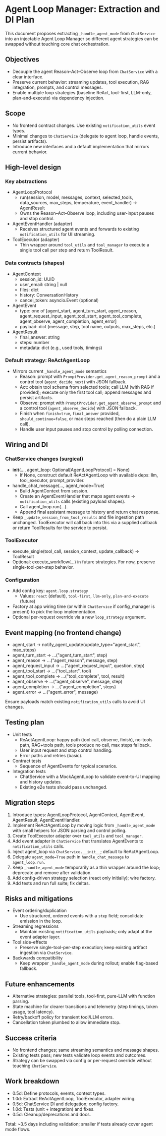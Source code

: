 # Agent Loop Manager: Extraction and DI Plan

This document proposes extracting `_handle_agent_mode` from `ChatService` into an injectable Agent Loop Manager so different agent strategies can be swapped without touching core chat orchestration.

## Objectives
- Decouple the agent Reason–Act–Observe loop from `ChatService` with a clear interface.
- Preserve current behavior: streaming updates, tool execution, RAG integration, prompts, and control messages.
- Enable multiple loop strategies (baseline ReAct, tool-first, LLM-only, plan-and-execute) via dependency injection.

## Scope
- No frontend contract changes. Use existing `notification_utils` event types.
- Minimal changes to `ChatService` (delegate to agent loop, handle events, persist artifacts).
- Introduce new interfaces and a default implementation that mirrors current behavior.

## High-level design

### Key abstractions
- AgentLoopProtocol
  - run(session, model, messages, context, selected_tools, data_sources, max_steps, temperature, event_handler) -> AgentResult
  - Owns the Reason–Act–Observe loop, including user-input pauses and stop control.
- AgentEventHandler (adapter)
  - Receives structured agent events and forwards to existing `notification_utils` for UI streaming.
- ToolExecutor (adapter)
  - Thin wrapper around `tool_utils` and `tool_manager` to execute a single tool call per step and return ToolResult.

### Data contracts (shapes)
- AgentContext
  - session_id: UUID
  - user_email: string | null
  - files: dict
  - history: ConversationHistory
  - cancel_token: asyncio.Event (optional)
- AgentEvent
  - type: one of [agent_start, agent_turn_start, agent_reason, agent_request_input, agent_tool_start, agent_tool_complete, agent_observe, agent_completion, agent_error]
  - payload: dict (message, step, tool name, outputs, max_steps, etc.)
- AgentResult
  - final_answer: string
  - steps: number
  - metadata: dict (e.g., used tools, timings)

### Default strategy: ReActAgentLoop
- Mirrors current `_handle_agent_mode` semantics
  - Reason: prompt with `PromptProvider.get_agent_reason_prompt` and a control tool (`agent_decide_next`) with JSON fallback.
  - Act: obtain tool schema from selected tools; call LLM (with RAG if provided); execute only the first tool call; append messages and persist artifacts.
  - Observe: prompt with `PromptProvider.get_agent_observe_prompt` and a control tool (`agent_observe_decide`) with JSON fallback.
  - Finish when `finish=true`, `final_answer` provided, `should_continue=false`, or max steps reached (then do a plain LLM call).
  - Handle user input pauses and stop control by polling connection.

## Wiring and DI

### ChatService changes (surgical)
- __init__(..., agent_loop: Optional[AgentLoopProtocol] = None)
  - If None, construct default ReActAgentLoop with available deps: llm, tool_executor, prompt_provider.
- handle_chat_message(..., agent_mode=True)
  - Build AgentContext from session.
  - Create an AgentEventHandler that maps agent events -> `notification_utils` calls (existing payload shapes).
  - Call agent_loop.run(...).
  - Append final assistant message to history and return chat response.
- Keep `_update_session_from_tool_results` and file ingestion path unchanged. ToolExecutor will call back into this via a supplied callback or return ToolResults for the service to persist.

### ToolExecutor
- execute_single(tool_call, session_context, update_callback) -> ToolResult
- Optional: execute_workflow(...) in future strategies. For now, preserve single-tool-per-step behavior.

### Configuration
- Add config key: `agent.loop.strategy`
  - Values: `react` (default), `tool-first`, `llm-only`, `plan-and-execute` (future)
- Factory at app wiring time (or within `ChatService` if config_manager is present) to pick the loop implementation.
- Optional per-request override via a new `loop_strategy` argument.

## Event mapping (no frontend change)
- agent_start -> notify_agent_update(update_type="agent_start", max_steps)
- agent_turn_start -> ...("agent_turn_start", step)
- agent_reason -> ...("agent_reason", message, step)
- agent_request_input -> ...("agent_request_input", question, step)
- agent_tool_start -> ...("tool_start", tool)
- agent_tool_complete -> ...("tool_complete", tool, result)
- agent_observe -> ...("agent_observe", message, step)
- agent_completion -> ...("agent_completion", steps)
- agent_error -> ...("agent_error", message)

Ensure payloads match existing `notification_utils` calls to avoid UI changes.

## Testing plan
- Unit tests
  - ReActAgentLoop: happy path (tool call, observe, finish), no-tools path, RAG+tools path, tools produce no call, max steps fallback.
  - User input request and stop control handling.
  - Error paths and retries (basic).
- Contract tests
  - Sequence of AgentEvents for typical scenarios.
- Integration tests
  - ChatService with a MockAgentLoop to validate event-to-UI mapping and history updates.
  - Existing e2e tests should pass unchanged.

## Migration steps
1) Introduce types: AgentLoopProtocol, AgentContext, AgentEvent, AgentResult, AgentEventHandler.
2) Implement ReActAgentLoop by moving logic from `_handle_agent_mode` with small helpers for JSON parsing and control polling.
3) Create ToolExecutor adapter over `tool_utils` and `tool_manager`.
4) Add event adapter in `ChatService` that translates AgentEvents to `notification_utils` calls.
5) Inject agent_loop via `ChatService.__init__`; default to ReActAgentLoop.
6) Delegate `agent_mode=True` path in `handle_chat_message` to `agent_loop.run`.
7) Keep `_handle_agent_mode` temporarily as a thin wrapper around the loop; deprecate and remove after validation.
8) Add config-driven strategy selection (react only initially); wire factory.
9) Add tests and run full suite; fix deltas.

## Risks and mitigations
- Event ordering/duplication
  - Use structured, ordered events with a `step` field; consolidate emission in the loop.
- Streaming regressions
  - Maintain existing `notification_utils` payloads; only adapt at the event adapter layer.
- Tool side-effects
  - Preserve single-tool-per-step execution; keep existing artifact ingestion via `ChatService`.
- Backwards compatibility
  - Keep wrapper `_handle_agent_mode` during rollout; enable flag-based fallback.

## Future enhancements
- Alternative strategies: parallel tools, tool-first, pure-LLM with function parsing.
- State machine for clearer transitions and telemetry (step timings, token usage, tool latency).
- Retry/backoff policy for transient tool/LLM errors.
- Cancellation token plumbed to allow immediate stop.

## Success criteria
- No frontend changes; same streaming semantics and message shapes.
- Existing tests pass; new tests validate loop events and outcomes.
- Strategy can be swapped via config or per-request override without touching `ChatService`.

## Work breakdown
- 0.5d: Define protocols, events, context types.
- 1.0d: Extract ReActAgentLoop, ToolExecutor, adapter wiring.
- 0.5d: ChatService DI and delegation; config factory.
- 1.0d: Tests (unit + integration) and fixes.
- 0.5d: Cleanup/deprecations and docs.

Total: ~3.5 days including validation; smaller if tests already cover agent mode flows.
